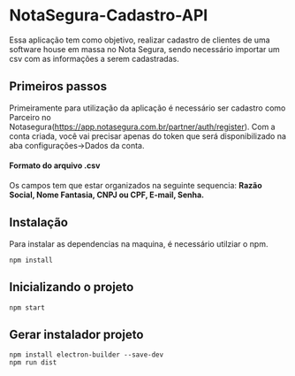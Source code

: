 # NotaSegura-Cadastro-API
Essa aplicação tem como objetivo, realizar cadastro de clientes de uma software house em massa no Nota Segura, sendo necessário importar um 
csv com as informações a serem cadastradas.

## Primeiros passos
  Primeiramente para utilização da aplicação é necessário ser cadastro como Parceiro no Notasegura(https://app.notasegura.com.br/partner/auth/register). Com a conta criada, você vai precisar apenas do token que será disponibilizado na aba configurações->Dados da conta.

#### Formato do arquivo .csv
  Os campos tem que estar organizados na seguinte sequencia: **Razão Social, Nome Fantasia, CNPJ ou CPF, E-mail, Senha.**
  
## Instalação
Para instalar as dependencias na maquina, é necessário utilziar o npm.

```
npm install
```

## Inicializando o projeto
```
npm start
```

## Gerar instalador projeto
```
npm install electron-builder --save-dev
npm run dist
```

